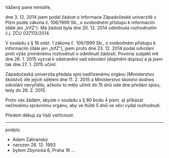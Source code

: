 ﻿---
prijemce: 
  role:     Ministerstvo školství
  nazev:    k rukám mininistra školství
  ulice:    Karmelitská 7
  PSC:      118 12 Praha 1
  mesto:    Praha 1
  DS:       vidaawt
styl:       pirati-klub
vase:
  znacka:  
  den:      
nase:
  znacka:   ZK Pha 23/2014
  misto:    Praha

vec:        Žádost o ochranu proti nečinnosti
vyrizuje:   
  jmeno:    Adam Zábranský
  telefon:  +420 721 006 868
  ds:       xwfwgha
  mail:     adam.zabransky@praha.eu
---

Vážený pane ministře,

dne 3. 12. 2014 jsem podal žádost o informace Západočeské univerzitě v Plzni podle zákona č. 106/1999 Sb., o svobodném přístupu k informacím (dále jen „InfZ“). Má žádost byla dne 20. 12. 2014 odmítnuta rozhodnutím č.j. ZCU 037113/2014. 

V souladu s § 16 odst. 1 zákona č. 106/1999 Sb., o svobodném přístupu k informacím (dále jen „InfZ“), jsem proto dne 23. 12. 2014 podal odvolání proti výše zmíněnému rozhodnutí o odmítnutí žádosti. Povinný subjekt mě dne 26. 1. 2015 vyzval k odstranění vad odvolání (doplnění dopisu) a já jsem tak dne 27. 1. 2015 učinil. 

Západočeská univerzita předala spis nadřízenému orgánu (Ministerstvu školství) dle jejich sdělení dne 11. 2. 2015 a Ministerstvo školství dodnes odvolání nevyřídilo, ačkoliv to mělo učinit do 15 dnů ode dne předání spisu, tedy do 26. 2. 2015.

Proto vás žádám, abyste v souladu s § 80 bodu 4 písm. a) přikázal nečinnému správnímu orgánu, aby ve lhůtě 5 dnů ve věci vydal rozhodnutí.

Předem děkuji za Vaši vstřícnost.

---
podpis: 
  - Adam Zábranský
  - narozen 28. 12. 1993
  - bytem Zbynická 6, Praha 16
...
